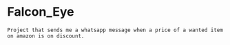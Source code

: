 # Falcon_Eye
	Project that sends me a whatsapp message when a price of a wanted item on amazon is on discount.